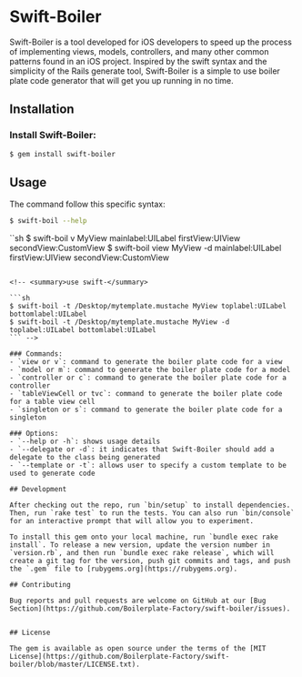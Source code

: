 # Swift-Boiler

Swift-Boiler is a tool developed for iOS developers to speed up the process of implementing views, models, controllers, and many other common patterns found in an iOS project. Inspired by the swift syntax and the simplicity of the Rails generate tool, Swift-Boiler is a simple to use boiler plate code generator that will get you up running in no time.

## Installation

### Install Swift-Boiler:

```sh
$ gem install swift-boiler
```

<!-- ### Install it with [Homebrew](http://brew.sh):

```sh
$ gem install swift-boiler
``` -->

## Usage

The command follow this specific syntax:

```sh
$ swift-boil --help
```

``sh
$ swift-boil v MyView mainlabel:UILabel firstView:UIView secondView:CustomView
$ swift-boil view MyView -d mainlabel:UILabel firstView:UIView secondView:CustomView
```

<!-- <summary>use swift-</summary>

```sh
$ swift-boil -t /Desktop/mytemplate.mustache MyView toplabel:UILabel bottomlabel:UILabel
$ swift-boil -t /Desktop/mytemplate.mustache MyView -d toplabel:UILabel bottomlabel:UILabel
``` -->

### Commands:
- `view or v`: command to generate the boiler plate code for a view
- `model or m`: command to generate the boiler plate code for a model
- `controller or c`: command to generate the boiler plate code for a controller
- `tableViewCell or tvc`: command to generate the boiler plate code for a table view cell
- `singleton or s`: command to generate the boiler plate code for a singleton

### Options:
- `--help or -h`: shows usage details
- `--delegate or -d`: it indicates that Swift-Boiler should add a delegate to the class being generated
- `--template or -t`: allows user to specify a custom template to be used to generate code

## Development

After checking out the repo, run `bin/setup` to install dependencies. Then, run `rake test` to run the tests. You can also run `bin/console` for an interactive prompt that will allow you to experiment.

To install this gem onto your local machine, run `bundle exec rake install`. To release a new version, update the version number in `version.rb`, and then run `bundle exec rake release`, which will create a git tag for the version, push git commits and tags, and push the `.gem` file to [rubygems.org](https://rubygems.org).

## Contributing

Bug reports and pull requests are welcome on GitHub at our [Bug Section](https://github.com/Boilerplate-Factory/swift-boiler/issues).


## License

The gem is available as open source under the terms of the [MIT License](https://github.com/Boilerplate-Factory/swift-boiler/blob/master/LICENSE.txt).

